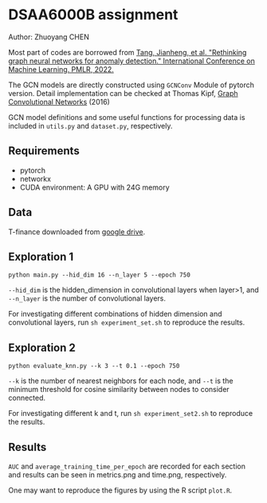 # DSAA6000B assignment
Author: Zhuoyang CHEN

Most part of codes are borrowed from [Tang, Jianheng, et al. "Rethinking graph neural networks for anomaly detection." International Conference on Machine Learning. PMLR, 2022.](https://arxiv.org/abs/2205.15508)

The GCN models are directly constructed using `GCNConv` Module of pytorch version. Detail implementation can be checked at Thomas Kipf, [Graph Convolutional Networks](http://tkipf.github.io/graph-convolutional-networks/) (2016)

GCN model definitions and some useful functions for processing data is included in `utils.py` and `dataset.py`, respectively.

## Requirements
* pytorch
* networkx
* CUDA environment: A GPU with 24G memory

## Data

T-finance downloaded from [google drive](https://drive.google.com/drive/folders/1PpNwvZx_YRSCDiHaBUmRIS3x1rZR7fMr?usp=sharing).

## Exploration 1
`python main.py --hid_dim 16 --n_layer 5 --epoch 750`

`--hid_dim` is the hidden_dimension in convolutional layers when layer>1, and `--n_layer` is the number of convolutional layers.

For investigating different combinations of hidden dimension and convolutional layers, run `sh experiment_set.sh` to reproduce the results.

## Exploration 2
`python evaluate_knn.py --k 3 --t 0.1 --epoch 750`

`--k` is the number of nearest neighbors for each node, and `--t` is the minimum threshold for cosine similarity between nodes to consider connected.

For investigating different k and t, run `sh experiment_set2.sh` to reproduce the results.

## Results
`AUC` and `average_training_time_per_epoch` are recorded for each section and results can be seen in metrics.png and time.png, respectively.

One may want to reproduce the figures by using the R script `plot.R`.

